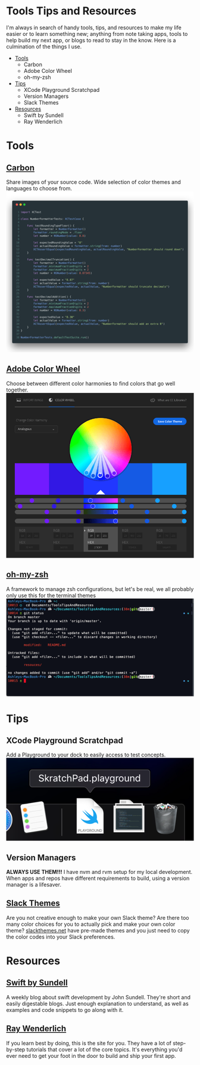 # Tools Tips and Resources
I'm always in search of handy tools, tips, and resources to make my life easier or to learn something new; anything from note taking apps, tools to help build my next app, or blogs to read to stay in the know. Here is a culmination of the things I use.

* [Tools](#tools)
  * Carbon
  * Adobe Color Wheel
  * oh-my-zsh 
* [Tips](#tips)
  * XCode Playground Scratchpad
  * Version Managers
  * Slack Themes
* [Resources](#resouces)
  * Swift by Sundell
  * Ray Wenderlich

# Tools
## [Carbon](https://carbon.now.sh)
Share images of your source code. Wide selection of color themes and languages to choose from.
![Unit Test Snippet](resouces/carbon.png)

## [Adobe Color Wheel](https://color.adobe.com/create/color-wheel/)
Choose between different color harmonies to find colors that go well together.
![Adobe Color Wheel](resouces/adobe-color-wheel.png)

## [oh-my-zsh](https://ohmyz.sh/)
A framework to manage zsh configurations, but let's be real, we all probably only use this for the terminal themes 
![zsh-termina](resouces/zsh-terminal.png)

# Tips
## XCode Playground Scratchpad
Add a Playground to your dock to easily access to test concepts.
![Playground Scratchpad](resouces/playground-scratchpad.png)
## Version Managers
**ALWAYS USE THEM!!!** I have nvm and rvm setup for my local development. When apps and repos have different requirements to build, using a version manager is a lifesaver.
## [Slack Themes](https://slackthemes.net)
Are you not creative enough to make your own Slack theme? Are there too many color choices for you to actually pick and make your own color theme? [slackthemes.net](https://slackthemes.net) have pre-made themes and you just need to copy the color codes into your Slack preferences.

# Resources
## [Swift by Sundell](https://www.swiftbysundell.com/)
A weekly blog about swift development by John Sundell. They're short and easily digestable blogs. Just enough explanation to understand, as well as examples and code snippets to go along with it. 
## [Ray Wenderlich](https://www.raywenderlich.com/)
If you learn best by doing, this is the site for you. They have a lot of step-by-step tutorials that cover a lot of the core topics. It's everything you'd ever need to get your foot in the door to build and ship your first app. 